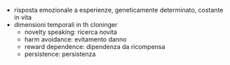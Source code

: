 - risposta emozionale a esperienze, geneticamente determinato, costante in vita
- dimensioni temporali in th cloninger
	- novelty speaking: ricerca novita
	- harm avoidance: evitamento danno
	- reward dependence: dipendenza da ricompensa
	- persistence: persistenza